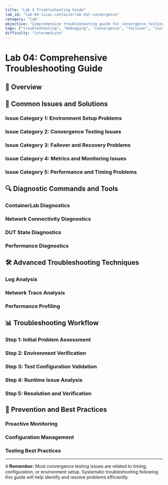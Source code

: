 ```yaml
---
title: "Lab 4 Troubleshooting Guide"
lab_id: "lab-04-ixiac-containerlab-dut-convergence"
category: "lab"
objective: "Comprehensive troubleshooting guide for convergence testing issues, failover problems, and recovery scenarios."
tags: ["troubleshooting", "debugging", "convergence", "failover", "containerlab", "recovery"]
difficulty: "intermediate"
---
```


# Lab 04: Comprehensive Troubleshooting Guide

## 🎯 Overview


## 🚨 Common Issues and Solutions

### **Issue Category 1: Environment Setup Problems**


### **Issue Category 2: Convergence Testing Issues**


### **Issue Category 3: Failover and Recovery Problems**


### **Issue Category 4: Metrics and Monitoring Issues**


### **Issue Category 5: Performance and Timing Problems**


## 🔍 Diagnostic Commands and Tools

### **ContainerLab Diagnostics**


### **Network Connectivity Diagnostics**


### **DUT State Diagnostics**


### **Performance Diagnostics**


## 🛠️ Advanced Troubleshooting Techniques

### **Log Analysis**


### **Network Trace Analysis**


### **Performance Profiling**


## 📊 Troubleshooting Workflow

### **Step 1: Initial Problem Assessment**


### **Step 2: Environment Verification**


### **Step 3: Test Configuration Validation**


### **Step 4: Runtime Issue Analysis**


### **Step 5: Resolution and Verification**


## 🔄 Prevention and Best Practices

### **Proactive Monitoring**


### **Configuration Management**


### **Testing Best Practices**


---

**💡 Remember:** Most convergence testing issues are related to timing, configuration, or environment setup. Systematic troubleshooting following this guide will help identify and resolve problems efficiently.
